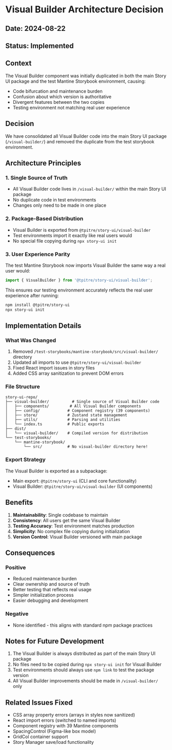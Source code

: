 # Visual Builder Architecture Decision

## Date: 2024-08-22

## Status: Implemented

## Context
The Visual Builder component was initially duplicated in both the main Story UI package and the test Mantine Storybook environment, causing:
- Code bifurcation and maintenance burden
- Confusion about which version is authoritative
- Divergent features between the two copies
- Testing environment not matching real user experience

## Decision
We have consolidated all Visual Builder code into the main Story UI package (`/visual-builder/`) and removed the duplicate from the test storybook environment.

## Architecture Principles

### 1. Single Source of Truth
- All Visual Builder code lives in `/visual-builder/` within the main Story UI package
- No duplicate code in test environments
- Changes only need to be made in one place

### 2. Package-Based Distribution
- Visual Builder is exported from `@tpitre/story-ui/visual-builder`
- Test environments import it exactly like real users would
- No special file copying during `npx story-ui init`

### 3. User Experience Parity
The test Mantine Storybook now imports Visual Builder the same way a real user would:
```typescript
import { VisualBuilder } from '@tpitre/story-ui/visual-builder';
```

This ensures our testing environment accurately reflects the real user experience after running:
```bash
npm install @tpitre/story-ui
npx story-ui init
```

## Implementation Details

### What Was Changed
1. Removed `/test-storybooks/mantine-storybook/src/visual-builder/` directory
2. Updated all imports to use `@tpitre/story-ui/visual-builder`
3. Fixed React import issues in story files
4. Added CSS array sanitization to prevent DOM errors

### File Structure
```
story-ui-repo/
├── visual-builder/          # Single source of Visual Builder code
│   ├── components/         # All Visual Builder components
│   ├── config/            # Component registry (39 components)
│   ├── store/             # Zustand state management
│   ├── utils/             # Parsing and utilities
│   └── index.ts           # Public exports
├── dist/
│   └── visual-builder/    # Compiled version for distribution
└── test-storybooks/
    └── mantine-storybook/
        └── src/           # No visual-builder directory here!
```

### Export Strategy
The Visual Builder is exported as a subpackage:
- Main export: `@tpitre/story-ui` (CLI and core functionality)
- Visual Builder: `@tpitre/story-ui/visual-builder` (UI components)

## Benefits

1. **Maintainability**: Single codebase to maintain
2. **Consistency**: All users get the same Visual Builder
3. **Testing Accuracy**: Test environment matches production
4. **Simplicity**: No complex file copying during initialization
5. **Version Control**: Visual Builder versioned with main package

## Consequences

### Positive
- Reduced maintenance burden
- Clear ownership and source of truth
- Better testing that reflects real usage
- Simpler initialization process
- Easier debugging and development

### Negative
- None identified - this aligns with standard npm package practices

## Notes for Future Development

1. The Visual Builder is always distributed as part of the main Story UI package
2. No files need to be copied during `npx story-ui init` for Visual Builder
3. Test environments should always use `npm link` to test the package version
4. All Visual Builder improvements should be made in `/visual-builder/` only

## Related Issues Fixed
- CSS array property errors (arrays in styles now sanitized)
- React import errors (switched to named imports)
- Component registry with 39 Mantine components
- SpacingControl (Figma-like box model)
- GridCol container support
- Story Manager save/load functionality